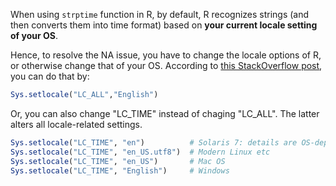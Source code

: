 When using `strptime` function in R, by default, R recognizes strings (and then converts them into time format) based on __your current locale setting of your OS__.

Hence, to resolve the NA issue, you have to change the locale options of R, or otherwise change that of your OS. According to [this StackOverflow post](http://stackoverflow.com/questions/16347731/how-to-change-the-locale-of-r-in-rstudio), you can do that by:

```r
Sys.setlocale("LC_ALL","English")
```

Or, you can also change "LC_TIME" instead of chaging "LC_ALL". The latter alters all locale-related settings.

```r
Sys.setlocale("LC_TIME", "en")          # Solaris 7: details are OS-dependent
Sys.setlocale("LC_TIME", "en_US.utf8")  # Modern Linux etc
Sys.setlocale("LC_TIME", "en_US")       # Mac OS
Sys.setlocale("LC_TIME", "English")     # Windows
```
